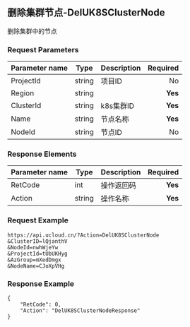 ## 删除集群节点-DelUK8SClusterNode

删除集群中的节点

### Request Parameters
|Parameter name|Type|Description|Required|
|------|------|--------|----:|
|ProjectId|string|项目ID|No|
|Region|string||**Yes**|
|ClusterId|string|k8s集群ID|**Yes**|
|Name|string|节点名称|**Yes**|
|NodeId|string|节点ID|No|


### Response Elements
|Parameter name|Type|Description|Required|
|------|------|--------|----:|
|RetCode|int|操作返回码|**Yes**|
|Action|string|操作名称|**Yes**|

### Request Example
```
https://api.ucloud.cn/?Action=DelUK8SClusterNode
&ClusterID=lQjanthV
&NodeId=nwhWjeYw
&ProjectId=tUbUKHyg
&AzGroup=mXedDmgx
&NodeName=CJoXpVHg
```
### Response Example
```
{
    "RetCode": 0,
    "Action": "DelUK8SClusterNodeResponse"
}
```

